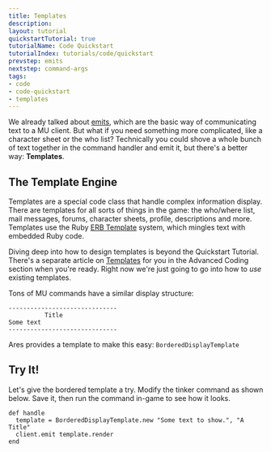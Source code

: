 ```yaml
---
title: Templates
description: 
layout: tutorial
quickstartTutorial: true
tutorialName: Code Quickstart
tutorialIndex: tutorials/code/quickstart
prevstep: emits
nextstep: command-args
tags:
- code
- code-quickstart
- templates
---
```


We already talked about [emits](/tutorials/code/quickstart/emits.html), which are the basic way of communicating text to a MU client.  But what if you need something more complicated, like a character sheet or the who list?   Technically you could shove a whole bunch of text together in the command handler and emit it, but there's a better way: **Templates**.

## The Template Engine

Templates are a special code class that handle complex information display.  There are templates for all sorts of things in the game:  the who/where list, mail messages, forums, character sheets, profile, descriptions and more.  Templates use the Ruby [ERB Template](http://www.stuartellis.name/articles/erb/) system, which mingles text with embedded Ruby code.

Diving deep into how to design templates is beyond the Quickstart Tutorial.  There's a separate article on [Templates](/tutorials/code/templates.html) for you in the Advanced Coding section when you're ready.  Right now we're just going to go into how to _use_ existing templates.

Tons of MU commands have a similar display structure:

    ------------------------------
              Title
    Some text
    ------------------------------

Ares provides a template to make this easy:  `BorderedDisplayTemplate`  

## Try It!

Let's give the bordered template a try.  Modify the tinker command as shown below.  Save it, then run the command in-game to see how it looks.

    def handle
      template = BorderedDisplayTemplate.new "Some text to show.", "A Title"
      client.emit template.render
    end
